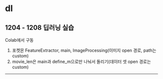 # dl
## 1204 - 1208 딥러닝 실습
Colab에서 구동

1. 포켓몬 FeatureExtractor, main, ImageProcessing(이미지 open 경로, path는 custom)
2. movie_len은 main과 define_m으로만 나눠서 돌리기(데이터 셋 open 경로는 custom)

---------------------------------------------------------------------------


